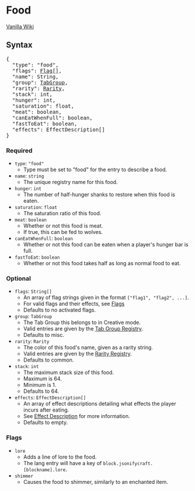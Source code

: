 # Food

<a href="https://minecraft.gamepedia.com/Food" target="_blank">Vanilla Wiki</a>

## Syntax

<pre class="styledpre">
{
  "type": "food",
  "flags": <a href="./../blocks#flags">Flag[]</a>,
  "name": String,
  "group": <a href="./../registries#tabgroup">TabGroup</a>,
  "rarity": <a href="./../registries#rarity">Rarity</a>,
  "stack": int,
  "hunger": int,
  "saturation": float,
  "meat": boolean,
  "canEatWhenFull": boolean,
  "fastToEat": boolean,
  "effects": EffectDescription[]
}
</pre>

### Required

* `type`: `"food"`
    * Type must be set to "food" for the entry to describe a food.
* `name`: `string`
    * The unique registry name for this food.
* `hunger`: `int`
    * The number of half-hunger shanks to restore when this food is eaten.
* `saturation`: `float`
    * The saturation ratio of this food.
* `meat`: `boolean`
    * Whether or not this food is meat.
    * If true, this can be fed to wolves.
* `canEatWhenFull`: `boolean`
    * Whether or not this food can be eaten when a player's hunger bar is full.
* `fastToEat`: `boolean`
    * Whether or not this food takes half as long as normal food to eat.

### Optional

* `flags`: `String[]`
    * An array of flag strings given in the format `["flag1", "flag2", ...]`.
    * For valid flags and their effects, see [Flags](./#flags)
    * Defaults to no activated flags.
* `group`: `TabGroup`
    * The Tab Group this belongs to in Creative mode.
    * Valid entries are given by the [Tab Group Registry](./../registries#tab-group).
    * Defaults to misc.
* `rarity`: `Rarity`
    * The color of this food's name, given as a rarity string.
    * Valid entries are given by the [Rarity Registry](./../registries#rarity).
    * Defaults to common.
* `stack`: `int`
    * The maximum stack size of this food.
    * Maximum is 64.
    * Minimum is 1.
    * Defaults to 64.
* `effects`: `EffectDescription[]`
    * An array of effect descriptions detailing what effects the player incurs after eating.
    * See [Effect Description](../bits#effect-description) for more information.
    * Defaults to empty.

### Flags
* `lore`
    * Adds a line of lore to the food.
    * The lang entry will have a key of `block.jsonifycraft.[blockname].lore`.
* `shimmer`
    * Causes the food to shimmer, similarly to an enchanted item.
